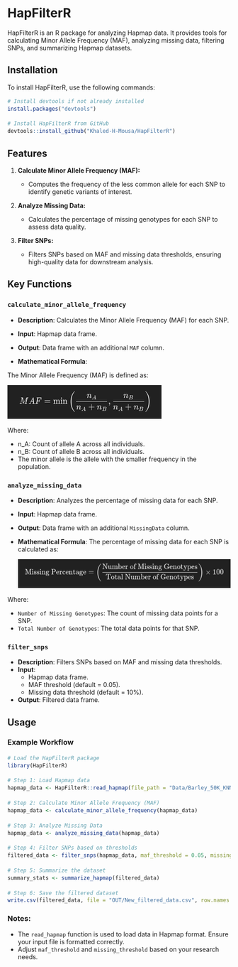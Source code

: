 # HapFilterR

HapFilterR is an R package for analyzing Hapmap data. It provides tools for calculating Minor Allele Frequency (MAF), analyzing missing data, filtering SNPs, and summarizing Hapmap datasets.

## Installation

To install HapFilterR, use the following commands:

```r
# Install devtools if not already installed
install.packages("devtools")

# Install HapFilterR from GitHub
devtools::install_github("Khaled-H-Mousa/HapFilterR")
```

## Features

1. **Calculate Minor Allele Frequency (MAF):**
   - Computes the frequency of the less common allele for each SNP to identify genetic variants of interest.

2. **Analyze Missing Data:**
   - Calculates the percentage of missing genotypes for each SNP to assess data quality.

3. **Filter SNPs:**
   - Filters SNPs based on MAF and missing data thresholds, ensuring high-quality data for downstream analysis.

## Key Functions

### `calculate_minor_allele_frequency`
- **Description**: Calculates the Minor Allele Frequency (MAF) for each SNP.
- **Input**: Hapmap data frame.
- **Output**: Data frame with an additional `MAF` column.

- **Mathematical Formula**:

The Minor Allele Frequency (MAF) is defined as:

![MAF Formula](https://github.com/Khaled-H-Mousa/HapFilterR/blob/main/MAF.png)

Where:
- n_A: Count of allele A across all individuals.
- n_B: Count of allele B across all individuals.
- The minor allele is the allele with the smaller frequency in the population.


### `analyze_missing_data`
- **Description**: Analyzes the percentage of missing data for each SNP.
- **Input**: Hapmap data frame.
- **Output**: Data frame with an additional `MissingData` column.

- **Mathematical Formula**:
  The percentage of missing data for each SNP is calculated as:

  ![Missing Data Formula](https://github.com/Khaled-H-Mousa/HapFilterR/blob/main/Missing_Data.png)

Where:
- `Number of Missing Genotypes`: The count of missing data points for a SNP.
- `Total Number of Genotypes`: The total data points for that SNP.


### `filter_snps`
- **Description**: Filters SNPs based on MAF and missing data thresholds.
- **Input**:
  - Hapmap data frame.
  - MAF threshold (default = 0.05).
  - Missing data threshold (default = 10%).
- **Output**: Filtered data frame.

## Usage

### Example Workflow

```r
# Load the HapFilterR package
library(HapFilterR)

# Step 1: Load Hapmap data
hapmap_data <- HapFilterR::read_hapmap(file_path = "Data/Barley_50K_KNNimp.hmp.tsv")

# Step 2: Calculate Minor Allele Frequency (MAF)
hapmap_data <- calculate_minor_allele_frequency(hapmap_data)

# Step 3: Analyze Missing Data
hapmap_data <- analyze_missing_data(hapmap_data)

# Step 4: Filter SNPs based on thresholds
filtered_data <- filter_snps(hapmap_data, maf_threshold = 0.05, missing_threshold = 10)

# Step 5: Summarize the dataset
summary_stats <- summarize_hapmap(filtered_data)

# Step 6: Save the filtered dataset
write.csv(filtered_data, file = "OUT/New_filtered_data.csv", row.names = FALSE)
```

### Notes:
- The `read_hapmap` function is used to load data in Hapmap format. Ensure your input file is formatted correctly.
- Adjust `maf_threshold` and `missing_threshold` based on your research needs.
